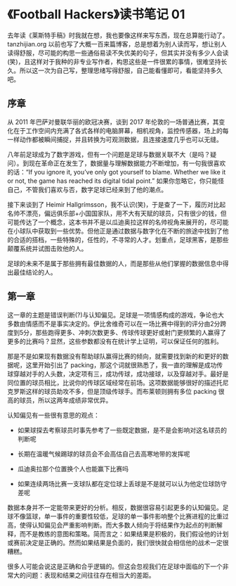 # 《Football Hackers》读书笔记 01

去年读《莱斯特手稿》时我就在想，我也要像这样来写东西，现在总算能行动了。tanzhijian.org 以前也写了大概一百来篇博客，总是想着为别人读而写，想让别人读得舒服，尽可能的构思一些通俗易读不失优美的句子，但其实并没有多少人会读(笑)，且这样对于我种的非专业写作者，构思这些是一件很累的事情，很难坚持长久。所以这一次为自己写，整理思绪写得舒服，自己能看懂即可，看能坚持多久吧。

## 序章

从 2011 年巴萨对曼联华丽的欧冠决赛，谈到 2017 年伦敦的一场普通比赛，其变化在于工作空间内充满了各式各样的电脑屏幕，相机视角，监控传感器，场上的每一样动作都被瞬间捕捉，并且转换为可观测数据，且连接速度几乎也可以无缝。

八年前足球成为了数字游戏，但有一个问题是足球与数据关联不大（是吗？疑问）。到现在革命正在发生了，数据量与理解数据能力不断增加，有一句我很喜欢的话：“If you ignore it, you’ve only got yourself to blame. Whether we like it or not, the game has reached its digital tidal point.” 如果你忽略它，你只能怪自己，不管我们喜欢与否，数字足球已经来到了他的潮点。

接下来谈到了 Heimir Hallgrímsson，我不认识(笑)，于是查了一下，履历对比起名帅不漂亮，偏远俱乐部+小国国家队，用不大有天赋的球员，只有很少的钱，但可能传达了一个概念，这本书并不是以瓜迪奥拉这样的名帅视角来展开的，尽可能在小球队中获取到一些优势。但他正是通过数据与数字化在不断的旅途中找到了他的合适的搭档，一些特殊的，任性的，不寻常的人才。划重点，足球黑客，是那些颠覆系统并试图击败他的人。

足球的未来不是属于那些拥有最佳数据的人，而是那些从他们掌握的数据信息中得出最佳结论的人。

## 第一章

这一章的主题是错误判断(?)与认知偏见。足球是一项情感构成的游戏，争论也大多数由情感而不是事实决定的。伊比舍维奇可以在一场比赛中得到的评分由2分跨度到5分，那些跑得更多、冲刺次数更多、传球传球更好或射门更频繁的人赢得了更多的比赛吗？显然，这些参数都没有在统计学上证明，可以保证任何的胜利。

那是不是如果现有数据没有帮助球队赢得比赛的倾向，就需要找到新的和更好的数据呢，这里开始引出了 packing，那这个词就很熟悉了，我一直的理解是成功传球穿越对手的人头数，决定项有三，成功传球，成功接球，以及穿越对手。最好是同位置的球员相比，比说你的传球区域经常在前场。这项数据能够很好的描述托尼克罗斯这样的球员助攻不多，但是顶级传球手。而布莱顿则拥有多位 packing 很高的球员，所以这两年成绩非常优异。

认知偏见有一些很有意思的观点：

* 如果球探去考察球员时事先参考了一些既定数据，是不是会影响对这名球员的判断呢

* 长期在温暖气候踢球的球员会不会高估自己去高寒地带的发挥呢

* 瓜迪奥拉那个位置换个人也能赢下比赛吗

* 如果连续两场比赛一支球队都在定位球上丢球是不是就可以认为他定位球防守差呢

数据本身并不一定能带来更好的分析。相反，数据很容易引起更多的认知偏见。足球不像篮球，单一事件的重要性较低，足球的单一事件影响整个比赛进程的比重过高，使得认知偏见会严重影响判断。而大多数人倾向于将结果作为起点的判断解释，而不是教练的意图和策略。简而言之：如果结果是积极的，我们假设他的计划或赛前决定是正确的。然而如果结果是负面的，我们很快就会相信他的战术一定很糟糕。

很多人可能会说这是正确和合乎逻辑的。但这会忽视我们在足球中面临的下一个非常大的问题：表现和结果之间往往存在相当大的差距。
